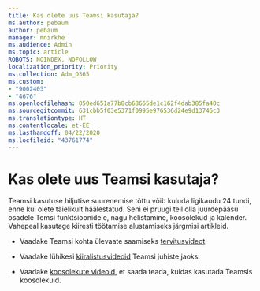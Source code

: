 ```yaml
---
title: Kas olete uus Teamsi kasutaja?
ms.author: pebaum
author: pebaum
manager: mnirkhe
ms.audience: Admin
ms.topic: article
ROBOTS: NOINDEX, NOFOLLOW
localization_priority: Priority
ms.collection: Adm_O365
ms.custom:
- "9002403"
- "4676"
ms.openlocfilehash: 050ed651a77b8cb68665de1c162f4dab385fa40c
ms.sourcegitcommit: 631cbb5f03e5371f0995e976536d24e9d13746c3
ms.translationtype: HT
ms.contentlocale: et-EE
ms.lasthandoff: 04/22/2020
ms.locfileid: "43761774"
---
```

# <a name="new-to-teams"></a>Kas olete uus Teamsi kasutaja?

Teamsi kasutuse hiljutise suurenemise tõttu võib kuluda ligikaudu 24 tundi, enne kui olete täielikult häälestatud. Seni ei pruugi teil olla juurdepääsu osadele Temsi funktsioonidele, nagu helistamine, koosolekud ja kalender. Vahepeal kasutage kiiresti töötamise alustamiseks järgmisi artikleid. 

- Vaadake Teamsi kohta ülevaate saamiseks [tervitusvideot](https://support.office.com/article/welcome-to-microsoft-teams-b98d533f-118e-4bae-bf44-3df2470c2b12).

- Vaadake lühikesi [kiiralistusvideoid](https://support.office.com/article/video-what-is-microsoft-teams-422bf3aa-9ae8-46f1-83a2-e65720e1a34d) Teamsi juhiste jaoks.

- Vaadake [koosolekute videoid](https://support.office.com/article/join-a-teams-meeting-078e9868-f1aa-4414-8bb9-ee88e9236ee4), et saada teada, kuidas kasutada Teamsis koosolekuid.
